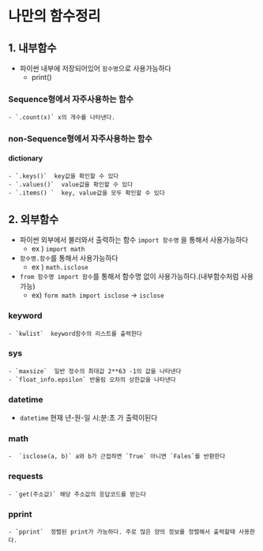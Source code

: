 # 나만의 함수정리

## 1. 내부함수

 - 파이썬 내부에 저장되어있어 `함수명`으로 사용가능하다
   	- print()

### Sequence형에서 자주사용하는 함수

	- `.count(x)` x의 개수를 나타낸다. 

### non-Sequence형에서 자주사용하는 함수

#### dictionary

	- `.keys()`  key값을 확인할 수 있다
	- `.values()`  value값을 확인할 수 있다
	- `.items() `  key, value값을 모두 확인할 수 있다

## 2. 외부함수

 - 파이썬 외부에서 불러와서 출력하는 함수 `import 함수명` 을 통해서 사용가능하다 
   	- ex ) `import math`
 - `함수명.함수`를 통해서 사용가능하다
   	- ex ) `math.isclose`
 - `from 함수명 import 함수`를 통해서 함수명 없이 사용가능하다.(내부함수처럼 사용가능)
   	- ex) `form math import isclose` -> `isclose`

### keyword

	- `kwlist`  keyword함수의 리스트를 출력한다

### sys

	- `maxsize`  일반 정수의 최대값 2**63 -1의 값을 나타낸다
	- `float_info.epsilon` 반올림 오차의 상한값을 나타낸다

### datetime

 - `datetime` 현재 년-원-일 시:분:초 가 출력이된다

### math

	-  `isclose(a, b)` a와 b가 근접하면 `True` 아니면 `Fales`를 반환한다

### requests

	- `get(주소값)` 해당 주소값의 응답코드를 받는다  

### pprint

	- `pprint`  정렬된 print가 가능하다. 주로 많은 양의 정보를 정렬해서 출력할때 사용한다.

